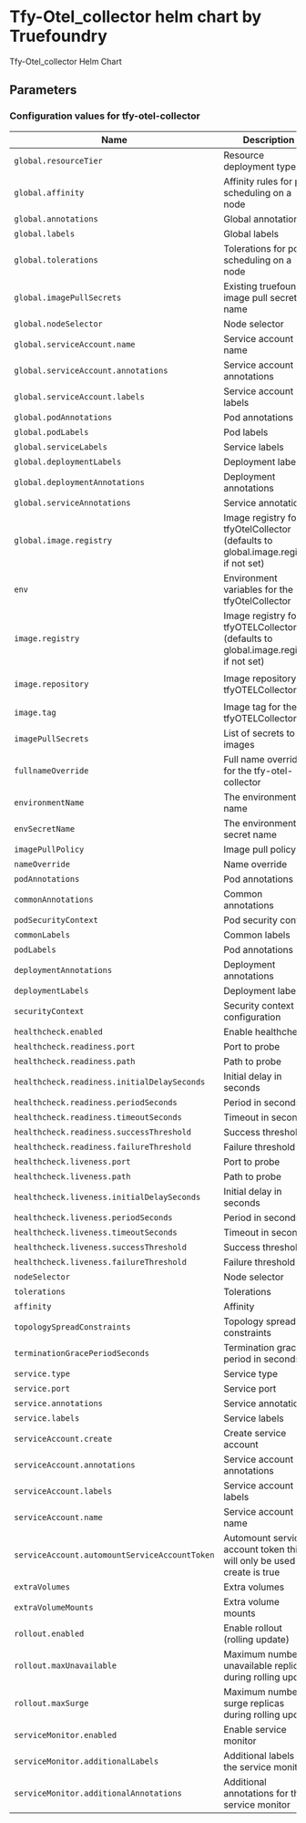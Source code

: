 # Tfy-Otel_collector helm chart by Truefoundry

Tfy-Otel_collector Helm Chart 

## Parameters

### Configuration values for tfy-otel-collector

| Name                                          | Description                                                                        | Value                                   |
| --------------------------------------------- | ---------------------------------------------------------------------------------- | --------------------------------------- |
| `global.resourceTier`                         | Resource deployment type                                                           | `""`                                    |
| `global.affinity`                             | Affinity rules for pod scheduling on a node                                        | `{}`                                    |
| `global.annotations`                          | Global annotations                                                                 | `{}`                                    |
| `global.labels`                               | Global labels                                                                      | `{}`                                    |
| `global.tolerations`                          | Tolerations for pod scheduling on a node                                           | `[]`                                    |
| `global.imagePullSecrets`                     | Existing truefoundry image pull secret name                                        | `[]`                                    |
| `global.nodeSelector`                         | Node selector                                                                      | `{}`                                    |
| `global.serviceAccount.name`                  | Service account name                                                               | `truefoundry`                           |
| `global.serviceAccount.annotations`           | Service account annotations                                                        | `{}`                                    |
| `global.serviceAccount.labels`                | Service account labels                                                             | `{}`                                    |
| `global.podAnnotations`                       | Pod annotations                                                                    | `{}`                                    |
| `global.podLabels`                            | Pod labels                                                                         | `{}`                                    |
| `global.serviceLabels`                        | Service labels                                                                     | `{}`                                    |
| `global.deploymentLabels`                     | Deployment labels                                                                  | `{}`                                    |
| `global.deploymentAnnotations`                | Deployment annotations                                                             | `{}`                                    |
| `global.serviceAnnotations`                   | Service annotations                                                                | `{}`                                    |
| `global.image.registry`                       | Image registry for tfyOtelCollector (defaults to global.image.registry if not set) | `tfy.jfrog.io`                          |
| `env`                                         | Environment variables for the tfyOtelCollector                                     | `{}`                                    |
| `image.registry`                              | Image registry for tfyOTELCollector (defaults to global.image.registry if not set) | `""`                                    |
| `image.repository`                            | Image repository for tfyOTELCollector                                              | `tfy-private-images/tfy-otel-collector` |
| `image.tag`                                   | Image tag for the tfyOTELCollector                                                 | `v0.95.0`                               |
| `imagePullSecrets`                            | List of secrets to pull images                                                     | `[]`                                    |
| `fullnameOverride`                            | Full name override for the tfy-otel-collector                                      | `""`                                    |
| `environmentName`                             | The environment name                                                               | `default`                               |
| `envSecretName`                               | The environment secret name                                                        | `""`                                    |
| `imagePullPolicy`                             | Image pull policy                                                                  | `IfNotPresent`                          |
| `nameOverride`                                | Name override                                                                      | `""`                                    |
| `podAnnotations`                              | Pod annotations                                                                    | `{}`                                    |
| `commonAnnotations`                           | Common annotations                                                                 | `{}`                                    |
| `podSecurityContext`                          | Pod security context                                                               | `{}`                                    |
| `commonLabels`                                | Common labels                                                                      | `{}`                                    |
| `podLabels`                                   | Pod annotations                                                                    | `{}`                                    |
| `deploymentAnnotations`                       | Deployment annotations                                                             | `{}`                                    |
| `deploymentLabels`                            | Deployment labels                                                                  | `{}`                                    |
| `securityContext`                             | Security context configuration                                                     | `{}`                                    |
| `healthcheck.enabled`                         | Enable healthcheck                                                                 | `true`                                  |
| `healthcheck.readiness.port`                  | Port to probe                                                                      | `3000`                                  |
| `healthcheck.readiness.path`                  | Path to probe                                                                      | `/health/status`                        |
| `healthcheck.readiness.initialDelaySeconds`   | Initial delay in seconds                                                           | `30`                                    |
| `healthcheck.readiness.periodSeconds`         | Period in seconds                                                                  | `10`                                    |
| `healthcheck.readiness.timeoutSeconds`        | Timeout in seconds                                                                 | `1`                                     |
| `healthcheck.readiness.successThreshold`      | Success threshold                                                                  | `1`                                     |
| `healthcheck.readiness.failureThreshold`      | Failure threshold                                                                  | `3`                                     |
| `healthcheck.liveness.port`                   | Port to probe                                                                      | `3000`                                  |
| `healthcheck.liveness.path`                   | Path to probe                                                                      | `/health/status`                        |
| `healthcheck.liveness.initialDelaySeconds`    | Initial delay in seconds                                                           | `600`                                   |
| `healthcheck.liveness.periodSeconds`          | Period in seconds                                                                  | `10`                                    |
| `healthcheck.liveness.timeoutSeconds`         | Timeout in seconds                                                                 | `1`                                     |
| `healthcheck.liveness.successThreshold`       | Success threshold                                                                  | `1`                                     |
| `healthcheck.liveness.failureThreshold`       | Failure threshold                                                                  | `3`                                     |
| `nodeSelector`                                | Node selector                                                                      | `{}`                                    |
| `tolerations`                                 | Tolerations                                                                        | `{}`                                    |
| `affinity`                                    | Affinity                                                                           | `{}`                                    |
| `topologySpreadConstraints`                   | Topology spread constraints                                                        | `{}`                                    |
| `terminationGracePeriodSeconds`               | Termination grace period in seconds                                                | `120`                                   |
| `service.type`                                | Service type                                                                       | `ClusterIP`                             |
| `service.port`                                | Service port                                                                       | `4318`                                  |
| `service.annotations`                         | Service annotations                                                                | `{}`                                    |
| `service.labels`                              | Service labels                                                                     | `{}`                                    |
| `serviceAccount.create`                       | Create service account                                                             | `false`                                 |
| `serviceAccount.annotations`                  | Service account annotations                                                        | `{}`                                    |
| `serviceAccount.labels`                       | Service account labels                                                             | `{}`                                    |
| `serviceAccount.name`                         | Service account name                                                               | `""`                                    |
| `serviceAccount.automountServiceAccountToken` | Automount service account token this will only be used if create is true           | `false`                                 |
| `extraVolumes`                                | Extra volumes                                                                      | `[]`                                    |
| `extraVolumeMounts`                           | Extra volume mounts                                                                | `[]`                                    |
| `rollout.enabled`                             | Enable rollout (rolling update)                                                    | `true`                                  |
| `rollout.maxUnavailable`                      | Maximum number of unavailable replicas during rolling update                       | `1`                                     |
| `rollout.maxSurge`                            | Maximum number of surge replicas during rolling update                             | `50%`                                   |
| `serviceMonitor.enabled`                      | Enable service monitor                                                             | `true`                                  |
| `serviceMonitor.additionalLabels`             | Additional labels for the service monitor                                          | `{}`                                    |
| `serviceMonitor.additionalAnnotations`        | Additional annotations for the service monitor                                     | `{}`                                    |
